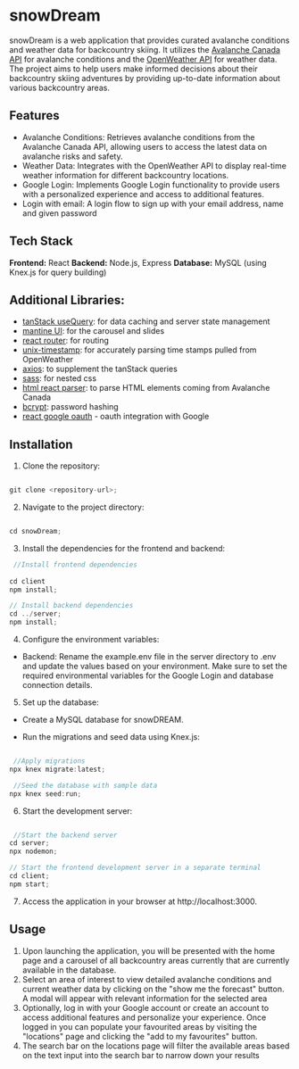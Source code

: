 # snowDream
snowDream is a web application that provides curated avalanche conditions and weather data for backcountry skiing. It utilizes the [Avalanche Canada API](https://docs.avalanche.ca/) for avalanche conditions and the [OpenWeather API](https://openweathermap.org/api) for weather data. The project aims to help users make informed decisions about their backcountry skiing adventures by providing up-to-date information about various backcountry areas.

## Features
- Avalanche Conditions: Retrieves avalanche conditions from the Avalanche Canada API, allowing users to access the latest data on avalanche risks and safety.
- Weather Data: Integrates with the OpenWeather API to display real-time weather information for different backcountry locations.
- Google Login: Implements Google Login functionality to provide users with a personalized experience and access to additional features.
- Login with email: A login flow to sign up with your email address, name and given password 

## Tech Stack
**Frontend:** React
**Backend:** Node.js, Express
**Database:** MySQL (using Knex.js for query building)

## Additional Libraries: 
- [tanStack useQuery](https://tanstack.com/query/v4): for data caching and server state management
- [mantine UI](https://mantine.dev/): for the carousel and slides
- [react router](https://reactrouter.com/en/main): for routing
- [unix-timestamp](https://www.npmjs.com/package/unix-timestamp): for accurately parsing time stamps pulled from OpenWeather
- [axios](https://axios-http.com/docs/intro): to supplement the tanStack queries
- [sass](https://sass-lang.com/): for nested css
- [html react parser](https://www.npmjs.com/package/html-react-parser): to parse HTML elements coming from Avalanche Canada
- [bcrypt](https://www.npmjs.com/package/bcryptjs): password hashing
- [react google oauth](https://www.npmjs.com/package/@react-oauth/google) - oauth integration with Google

## Installation
1. Clone the repository:
```javascript

git clone <repository-url>;

```

2. Navigate to the project directory:
```javascript

cd snowDream;

```
3. Install the dependencies for the frontend and backend:
```javascript
 //Install frontend dependencies
 
cd client
npm install;

// Install backend dependencies
cd ../server;
npm install;

```
4. Configure the environment variables:

- Backend: Rename the example.env file in the server directory to .env and update the values based on your environment. Make sure to set the required environmental variables for the Google Login and database connection details.

5. Set up the database:

- Create a MySQL database for snowDREAM.

- Run the migrations and seed data using Knex.js:

```javascript

 //Apply migrations
npx knex migrate:latest;

 //Seed the database with sample data
npx knex seed:run;

```

6. Start the development server:
```javascript

 //Start the backend server
cd server;
npx nodemon;

// Start the frontend development server in a separate terminal
cd client;
npm start;

```
7. Access the application in your browser at http://localhost:3000.

## Usage

1. Upon launching the application, you will be presented with the home page and a carousel of all backcountry areas currently that are currently available in the database.
2. Select an area of interest to view detailed avalanche conditions and current weather data by clicking on the "show me the forecast" button. A modal will appear with relevant information for the selected area
3. Optionally, log in with your Google account or create an account to access additional features and personalize your experience. Once logged in you can populate your favourited areas by visiting the "locations" page and clicking the "add to my favourites" button.
4. The search bar on the locations page will filter the available areas based on the text input into the search bar to narrow down your results
